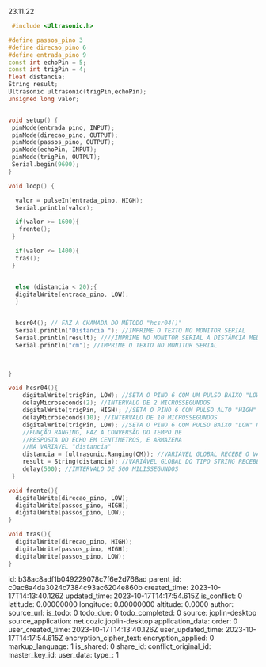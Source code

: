 23.11.22

````c++
 #include <Ultrasonic.h>

#define passos_pino 3
#define direcao_pino 6
#define entrada_pino 9
const int echoPin = 5;
const int trigPin = 4;
float distancia;
String result; 
Ultrasonic ultrasonic(trigPin,echoPin);
unsigned long valor;


void setup() {
 pinMode(entrada_pino, INPUT);
 pinMode(direcao_pino, OUTPUT);
 pinMode(passos_pino, OUTPUT);
 pinMode(echoPin, INPUT); 
 pinMode(trigPin, OUTPUT);
 Serial.begin(9600);
}

void loop() {

  valor = pulseIn(entrada_pino, HIGH);
  Serial.println(valor);

  if(valor >= 1600){
   frente();
 }

  if(valor <= 1400){
  tras();
 }


  else (distancia < 20);{
  digitalWrite(entrada_pino, LOW);
  }

  
  hcsr04(); // FAZ A CHAMADA DO MÉTODO "hcsr04()"
  Serial.println("Distancia "); //IMPRIME O TEXTO NO MONITOR SERIAL
  Serial.println(result); ////IMPRIME NO MONITOR SERIAL A DISTÂNCIA MEDIDA
  Serial.println("cm"); //IMPRIME O TEXTO NO MONITOR SERIAL


  
}

void hcsr04(){
    digitalWrite(trigPin, LOW); //SETA O PINO 6 COM UM PULSO BAIXO "LOW"
    delayMicroseconds(2); //INTERVALO DE 2 MICROSSEGUNDOS
    digitalWrite(trigPin, HIGH); //SETA O PINO 6 COM PULSO ALTO "HIGH"
    delayMicroseconds(10); //INTERVALO DE 10 MICROSSEGUNDOS
    digitalWrite(trigPin, LOW); //SETA O PINO 6 COM PULSO BAIXO "LOW" NOVAMENTE
    //FUNÇÃO RANGING, FAZ A CONVERSÃO DO TEMPO DE
    //RESPOSTA DO ECHO EM CENTIMETROS, E ARMAZENA
    //NA VARIAVEL "distancia"
    distancia = (ultrasonic.Ranging(CM)); //VARIÁVEL GLOBAL RECEBE O VALOR DA DISTÂNCIA MEDIDA
    result = String(distancia); //VARIÁVEL GLOBAL DO TIPO STRING RECEBE A DISTÂNCIA(CONVERTIDO DE INTEIRO PARA STRING)
    delay(500); //INTERVALO DE 500 MILISSEGUNDOS
 }

void frente(){
  digitalWrite(direcao_pino, LOW);
  digitalWrite(passos_pino, HIGH);
  digitalWrite(passos_pino, LOW);
}

void tras(){
  digitalWrite(direcao_pino, HIGH);
  digitalWrite(passos_pino, HIGH);
  digitalWrite(passos_pino, LOW);
}
````

id: b38ac8adf1b049229078c7f6e2d768ad
parent_id: c0ac8a4da3024c7384c93ac6204e860b
created_time: 2023-10-17T14:13:40.126Z
updated_time: 2023-10-17T14:17:54.615Z
is_conflict: 0
latitude: 0.00000000
longitude: 0.00000000
altitude: 0.0000
author: 
source_url: 
is_todo: 0
todo_due: 0
todo_completed: 0
source: joplin-desktop
source_application: net.cozic.joplin-desktop
application_data: 
order: 0
user_created_time: 2023-10-17T14:13:40.126Z
user_updated_time: 2023-10-17T14:17:54.615Z
encryption_cipher_text: 
encryption_applied: 0
markup_language: 1
is_shared: 0
share_id: 
conflict_original_id: 
master_key_id: 
user_data: 
type_: 1